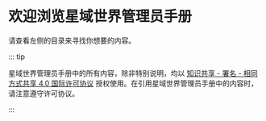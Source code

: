 # 欢迎浏览星域世界管理员手册

请查看左侧的目录来寻找你想要的内容。

::: tip

星域世界管理员手册中的所有内容，除非特别说明，均以 [知识共享 - 署名 - 相同方式共享 4.0 国际许可协议](https://creativecommons.org/licenses/by-sa/4.0/deed.zh) 授权使用。在引用星域世界管理员手册中的内容时，请注意遵守许可协议。

:::
